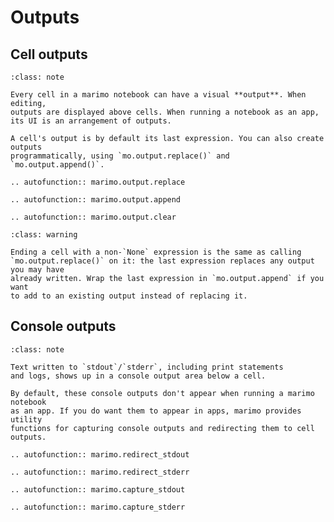 # Outputs

## Cell outputs

```{admonition} Cell outputs
:class: note

Every cell in a marimo notebook can have a visual **output**. When editing,
outputs are displayed above cells. When running a notebook as an app,
its UI is an arrangement of outputs.

A cell's output is by default its last expression. You can also create outputs
programmatically, using `mo.output.replace()` and `mo.output.append()`.
```

```{eval-rst}
.. autofunction:: marimo.output.replace
```

```{eval-rst}
.. autofunction:: marimo.output.append
```

```{eval-rst}
.. autofunction:: marimo.output.clear
```

```{admonition} Last expression replaces existing output
:class: warning

Ending a cell with a non-`None` expression is the same as calling
`mo.output.replace()` on it: the last expression replaces any output you may have
already written. Wrap the last expression in `mo.output.append` if you want
to add to an existing output instead of replacing it.
```




## Console outputs

```{admonition} Console outputs
:class: note

Text written to `stdout`/`stderr`, including print statements
and logs, shows up in a console output area below a cell.

By default, these console outputs don't appear when running a marimo notebook
as an app. If you do want them to appear in apps, marimo provides utility
functions for capturing console outputs and redirecting them to cell outputs.
```

```{eval-rst}
.. autofunction:: marimo.redirect_stdout
```

```{eval-rst}
.. autofunction:: marimo.redirect_stderr
```

```{eval-rst}
.. autofunction:: marimo.capture_stdout
```

```{eval-rst}
.. autofunction:: marimo.capture_stderr
```

